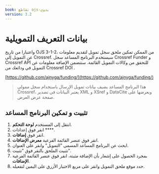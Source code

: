 ```yaml
---
book: تقاطع ojs-يدوي
version: 3.2
---
```


# بيانات التعريف التمويلية

واعتبارا من تاريخ OJS 3-1-2، من الممكن تمكين ملحق سجل تمويل لتقديم معلومات عن التمويل إلى Crossref. سيستخدم البرنامج المساعد سجل Crossref Funder و Crossref API للتحقق من وكالات التمويل القائمة. ستتضمن الإضافة معلومات عن التمويل في ودائعك من Crossref DOI .

[https://github.com/ajnyga/funding/](https://github.com/ajnyga/funding/)
> هذا البرنامج المساعد يضيف بيانات تمويل الإرسال باستخدام سجل ممولي Crossref، يعتبر البيانات في تصدير XML و XSref و DataCite ويعرضها على صفحة عرض العرض.

## تثبيت و تمكين البرنامج المساعد

1. انتقل إلى المستخدم **لوحة التحكم**.
2. انقر فوق إعدادات ****.
3. انقر فوق **إضافات**.
4. انقر فوق عنصر القائمة الفرعية **معرض الإضافات**.
5. ابحث عن البرنامج المساعد المسمى "التمويل" وانقر على العنوان.
6. تثبيت الملحق بالنقر فوق "تثبيت".
7. بمجرد الحصول على إشعار بأن الإضافة مثبتة، انقر فوق عنصر القائمة الفرعية **الإضافات**.
8. حدد موقع ملحق التمويل وانقر على مربع الاختيار الأزرق على اليمين لتفعيله.
